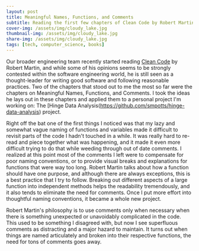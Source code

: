 ```yaml
---
layout: post
title: Meaningful Names, Functions, and Comments
subtitle: Reading the first few chapters of Clean Code by Robert Martin
cover-img: /assets/img/cloudy_lake.jpg
thumbnail-img: /assets/img/cloudy_lake.jpg
share-img: /assets/img/cloudy_lake.jpg
tags: [tech, computer_science, books] 
---
```


Our broader engineering team recently started reading [Clean Code](https://www.amazon.com/Clean-Code-Handbook-Software-Craftsmanship/dp/0132350882) by Robert Martin, and while some of his opinions seems to be strongly contested within the software engineering world, he is still seen as a thought-leader for writing good software and following reasonable practices. Two of the chapters that stood out to me the most so far were the chapters on Meaningful Names, Functions, and Comments. I took the ideas he lays out in these chapters and applied them to a personal project I'm working on: The [Hinge Data Analysis(https://github.com/smpotts/hinge-data-analysis) project.

Right off the bat one of the first things I noticed was that my lazy and somewhat vague naming of functions and variables made it difficult to revisit parts of the code I hadn't touched in a while. It was really hard to re-read and piece together what was happening, and it made it even more difficult trying to do that while weeding through out of date comments. I realized at this point most of the comments I left were to compensate for poor naming conventions, or to provide visual breaks and explanations for functions that were way too long. Robert Martin talks about how a function should have one purpose, and although there are always exceptions, this is a best practice that I try to follow. Breaking out different aspects of a large function into independent methods helps the readability tremendously, and it also tends to eliminate the need for comments. Once I put more effort into thoughtful naming conventions, it became a whole new project.

Robert Martin's philosophy is to use comments only when necessary when there is something unexpected or unavoidably complicated in the code. This used to be something I disagreed with, but now I see superfluous comments as distracting and a major hazard to maintain. It turns out when things are named articulately and broken into their respective functions, the need for tons of comments goes away. 
